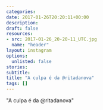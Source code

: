 ```yaml
---
categories:
date: 2017-01-26T20:20:11+00:00
description:
draft: false
resources:
- src: 2017-01-26_20-20-11_UTC.jpg
  name: "header"
layout: instagram
options:
  unlisted: false
stories:
subtitle:
title: "A culpa é da @ritadanova"
tags: []
---
```


"A culpa é da @ritadanova"

